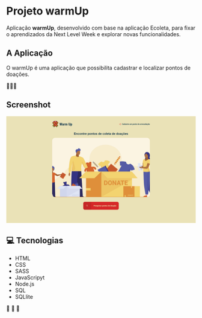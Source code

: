 # Projeto warmUp
 
 Aplicação **warmUp**, desenvolvido com base na aplicação Ecoleta, para fixar o aprendizados da Next Level Week e explorar novas funcionalidades.
 
 ## A Aplicação
 
 O warmUp é uma aplicação que possibilita cadastrar e localizar pontos de doações.
 
:sparkling_heart::sparkling_heart::sparkling_heart:
 
## Screenshot
 ![Home](public/images/screenshot-warmUp-home.png)
 
## :computer: Tecnologias
- HTML
- CSS
- SASS
- JavaScripyt
- Node.js
- SQL
- SQLlite

:rocket: :rocket: :rocket:
